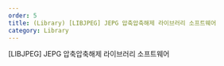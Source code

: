 ```yaml
---
order: 5
title: (Library) [LIBJPEG] JEPG 압축압축해제 라이브러리 소프트웨어
category: Library
---
```


[LIBJPEG] JEPG 압축압축해제 라이브러리 소프트웨어